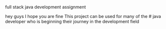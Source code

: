 full stack java development assignment

hey guys
I hope you are fine
This project can be used for many of the # java developer 
who is beginning their journey in the development field
